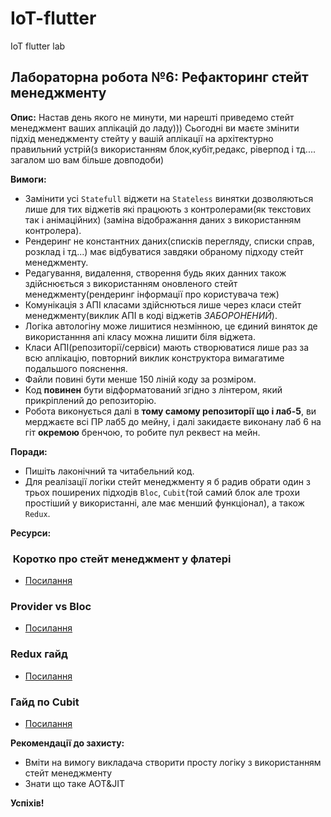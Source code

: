 # IoT-flutter
IoT flutter lab
## Лабораторна робота №6: Рефакторинг стейт менеджменту

**Опис:**
Настав день якого не минути, ми нарешті приведемо стейт менеджмент ваших аплікацій до ладу))) Сьогодні ви маєте змінити підхід менеджменту стейту у вашій аплікації на архітектурно правильний устрій(з використанням блок,кубіт,редакс, ріверпод і тд.... загалом шо вам більше довподоби)


**Вимоги:**
* Замінити усі `Statefull` віджети на `Stateless` винятки дозволяються лише для тих віджетів які працюють з контролерами(як текстових так і анімаційних) (заміна відображання даних з використанням контролера).
* Рендеринг не константних даних(списків перегляду, списки справ, розклад і тд...) має відбуватися завдяки обраному підходу стейт менеджменту.
* Редагування, видалення, створення будь яких данних також здійснюється з використанням оновленого стейт менеджменту(рендеринг інформації про користувача теж)
* Комунікація з АПІ класами здійснються лише через класи стейт менеджменту(виклик АПІ в коді віджетів *ЗАБОРОНЕНИЙ*).
* Логіка автологіну може лишитися незмінною, це єдиний виняток де використанння апі класу можна лишити біля віджета.
* Класи АПІ(репозиторії/сервіси) мають створюватися лише раз за всю аплікацію, повторний виклик конструктора вимагатиме подальшого пояснення.
* Файли повині бути менше 150 ліній коду за розміром.
* Код **повинен** бути відформатований згідно з лінтером, який прикріплений до репозиторію.
* Робота виконується далі в **тому самому репозиторії що і лаб-5**, ви мерджаєте всі ПР лаб5 до мейну, і далі закидаєте виконану лаб 6 на гіт **окремою** бренчою, то робите пул реквест на мейн.


**Поради:**
* Пишіть лаконічний та читабельний код.
* Для реалізації логіки стейт менеджменту я б радив обрати один з трьох поширених підходів `Bloc`, `Cubit`(той самий блок але трохи простіший у використанні, але має менший функціонал), а також `Redux`.


**Ресурси:**
###  Коротко про стейт менеджмент у флатері
* [Посилання](https://medium.com/@enitinmehra/state-management-in-flutter-a-comprehensive-guide-7212772f026d)
### Provider vs Bloc
* [Посилання](https://medium.com/@shivamkumarnayak/understanding-the-differences-between-provider-and-bloc-state-management-in-flutter-with-examples-d57dd6d2fc0b)
### Redux гайд
* [Посилання](https://blog.logrocket.com/flutter-redux-complete-tutorial-with-examples/)
### Гайд по Cubit
* [Посилання](https://medium.com/codex/flutter-bloc-an-introduction-with-cubit-7eae1e740fd0)

**Рекомендації до захисту:**

* Вміти на вимогу викладача створити просту логіку з використанням стейт менеджменту
* Знати що таке AOT&JIT
  
**Успіхів!**
